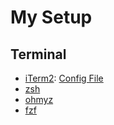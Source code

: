 # My Setup

## Terminal
* [iTerm2](https://www.iterm2.com/): [Config File](https://github.com/camilamaia/my-setup/blob/master/com.googlecode.iterm2.plist)
* [zsh](http://www.zsh.org/)
* [ohmyz](https://ohmyz.sh/)
* [fzf](https://github.com/junegunn/fzf)
